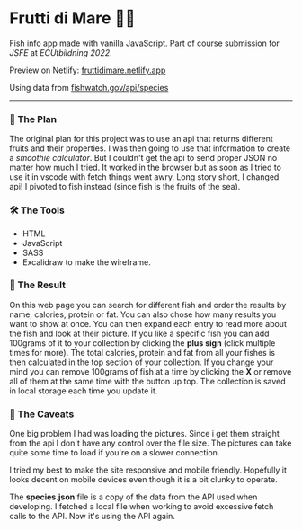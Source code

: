 # Frutti di Mare 🍎🌊

Fish info app made with vanilla JavaScript. Part of course submission for _JSFE_ at _ECUtbildning 2022_.

Preview on Netlify: [fruttidimare.netlify.app](https://fruttidimare.netlify.app/)

Using data from [fishwatch.gov/api/species](https://www.fishwatch.gov/api/species)

---

### 📝 The Plan

The original plan for this project was to use an api that returns different fruits and their properties. I was then going to use that information to create a _smoothie calculator_. But I couldn't get the api to send proper JSON no matter how much I tried. It worked in the browser but as soon as I tried to use it in vscode with fetch things went awry. Long story short, I changed api! I pivoted to fish instead (since fish is the fruits of the sea).

### 🛠 The Tools

- HTML
- JavaScript
- SASS
- Excalidraw to make the wireframe.

### 🍣 The Result

On this web page you can search for different fish and order the results by name, calories, protein or fat. You can also chose how many results you want to show at once. You can then expand each entry to read more about the fish and look at their picture. If you like a specific fish you can add 100grams of it to your collection by clicking the **plus sign** (click multiple times for more). The total calories, protein and fat from all your fishes is then calculated in the top section of your collection. If you change your mind you can remove 100grams of fish at a time by clicking the **X** or remove all of them at the same time with the button up top. The collection is saved in local storage each time you update it.

### 👀 The Caveats

One big problem I had was loading the pictures. Since i get them straight from the api I don't have any control over the file size. The pictures can take quite some time to load if you're on a slower connection.

I tried my best to make the site responsive and mobile friendly. Hopefully it looks decent on mobile devices even though it is a bit clunky to operate.

The **species.json** file is a copy of the data from the API used when developing. I fetched a local file when working to avoid excessive fetch calls to the API. Now it's using the API again.
